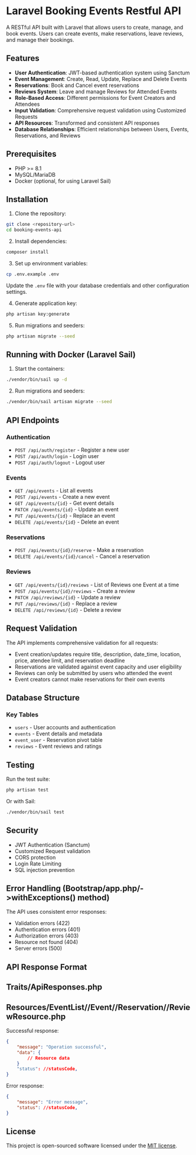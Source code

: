 # Laravel Booking Events Restful API

A RESTful API built with Laravel that allows users to create, manage, and book events. Users can create events, make reservations, leave reviews, and manage their bookings.

## Features

- **User Authentication**: JWT-based authentication system using Sanctum
- **Event Management**: Create, Read, Update, Replace and Delete Events
- **Reservations**: Book and Cancel event reservations
- **Reviews System**: Leave and manage Reviews for Attended Events
- **Role-Based Access**: Different permissions for Event Creators and Attendees
- **Input Validation**: Comprehensive request validation using Customized Requests
- **API Resources**: Transformed and consistent API responses
- **Database Relationships**: Efficient relationships between Users, Events, Reservations, and Reviews

## Prerequisites

- PHP >= 8.1
- MySQL/MariaDB
- Docker (optional, for using Laravel Sail)

## Installation

1. Clone the repository:
```bash
git clone <repository-url>
cd booking-events-api
```

2. Install dependencies:
```bash
composer install
```

3. Set up environment variables:
```bash
cp .env.example .env
```
Update the `.env` file with your database credentials and other configuration settings.

4. Generate application key:
```bash
php artisan key:generate
```

5. Run migrations and seeders:
```bash
php artisan migrate --seed
```

## Running with Docker (Laravel Sail)

1. Start the containers:
```bash
./vendor/bin/sail up -d
```

2. Run migrations and seeders:
```bash
./vendor/bin/sail artisan migrate --seed
```

## API Endpoints

### Authentication
- `POST /api/auth/register` - Register a new user
- `POST /api/auth/login` - Login user
- `POST /api/auth/logout` - Logout user

### Events
- `GET /api/events` - List all events
- `POST /api/events` - Create a new event
- `GET /api/events/{id}` - Get event details
- `PATCH /api/events/{id}` - Update an event
- `PUT /api/events/{id}` - Replace an event
- `DELETE /api/events/{id}` - Delete an event

### Reservations
- `POST /api/events/{id}/reserve` - Make a reservation
- `DELETE /api/events/{id}/cancel` - Cancel a reservation

### Reviews
- `GET /api/events/{id}/reviews` - List of Reviews one Event at a time 
- `POST /api/events/{id}/reviews` - Create a review
- `PATCH /api/reviews/{id}` - Update a review
- `PUT /api/reviews/{id}` - Replace a review
- `DELETE /api/reviews/{id}` - Delete a review

## Request Validation

The API implements comprehensive validation for all requests:

- Event creation/updates require title, description, date_time, location, price, atendee limit, and reservation deadline
- Reservations are validated against event capacity and user eligibility
- Reviews can only be submitted by users who attended the event
- Event creators cannot make reservations for their own events

## Database Structure

### Key Tables
- `users` - User accounts and authentication
- `events` - Event details and metadata
- `event_user` - Reservation pivot table
- `reviews` - Event reviews and ratings

## Testing

Run the test suite:
```bash
php artisan test
```

Or with Sail:
```bash
./vendor/bin/sail test
```

## Security

- JWT Authentication (Sanctum)
- Customized Request validation
- CORS protection
- Login Rate Limiting
- SQL injection prevention

## Error Handling (Bootstrap/app.php/->withExceptions() method)

The API uses consistent error responses:
- Validation errors (422)
- Authentication errors (401)
- Authorization errors (403)
- Resource not found (404)
- Server errors (500)

## API Response Format 
## Traits/ApiResponses.php
## Resources/EventList//Event//Reservation//ReviewResource.php

Successful response:
```json
{
    "message": "Operation successful",
    "data": {
        // Resource data
    }
    "status": //statusCode,
}
```

Error response:
```json
{
    "message": "Error message",
    "status": //statusCode,
}
```

## License

This project is open-sourced software licensed under the [MIT license](https://opensource.org/licenses/MIT).